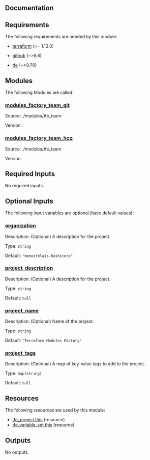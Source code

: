 <!-- BEGIN_TF_DOCS -->


## Documentation

## Requirements

The following requirements are needed by this module:

- <a name="requirement_terraform"></a> [terraform](#requirement\_terraform) (>= 1.13.0)

- <a name="requirement_github"></a> [github](#requirement\_github) (~>6.6)

- <a name="requirement_tfe"></a> [tfe](#requirement\_tfe) (~>0.70)

## Modules

The following Modules are called:

### <a name="module_modules_factory_team_git"></a> [modules\_factory\_team\_git](#module\_modules\_factory\_team\_git)

Source: ./modules/tfe_team

Version:

### <a name="module_modules_factory_team_hcp"></a> [modules\_factory\_team\_hcp](#module\_modules\_factory\_team\_hcp)

Source: ./modules/tfe_team

Version:

## Required Inputs

No required inputs.

## Optional Inputs

The following input variables are optional (have default values):

### <a name="input_organization"></a> [organization](#input\_organization)

Description: (Optional) A description for the project.

Type: `string`

Default: `"benoitblais-hashicorp"`

### <a name="input_project_description"></a> [project\_description](#input\_project\_description)

Description: (Optional) A description for the project.

Type: `string`

Default: `null`

### <a name="input_project_name"></a> [project\_name](#input\_project\_name)

Description: (Optional) Name of the project.

Type: `string`

Default: `"Terraform Modules Factory"`

### <a name="input_project_tags"></a> [project\_tags](#input\_project\_tags)

Description: (Optional) A map of key-value tags to add to the project.

Type: `map(string)`

Default: `null`

## Resources

The following resources are used by this module:

- [tfe_project.this](https://registry.terraform.io/providers/hashicorp/tfe/latest/docs/resources/project) (resource)
- [tfe_variable_set.this](https://registry.terraform.io/providers/hashicorp/tfe/latest/docs/resources/variable_set) (resource)

## Outputs

No outputs.

<!-- markdownlint-enable -->
<!-- END_TF_DOCS -->